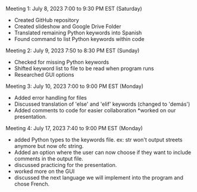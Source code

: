 Meeting 1: July 8, 2023 7:00 to 9:30 PM EST (Saturday)
* Created GitHub repository
* Created slideshow and Google Drive Folder
* Translated remaining Python keywords into Spanish
* Found command to list Python keywords within code

Meeting 2: July 9, 2023 7:50 to 8:30 PM EST (Sunday)
* Checked for missing Python keywords
* Shifted keyword list to file to be read when program runs
* Researched GUI options

Meeting 3: July 10, 2023 7:00 to 9:00 PM EST (Monday)
* Added error handling for files
* Discussed translation of 'else' and 'elif' keywords (changed to 'demás')
* Added comments to code for easier collaboration
*worked on our presentation. 

Meeting 4: July 17, 2023 7:40 to 9:00 PM EST (Monday)
* added Python types to the keywords file. ex: str won't output streets anymore but now ofc string.
* Added an option where the user can now choose if they want to include comments in the output file.
* discussed practicing for the presentation.
* worked more on the GUI
* discussed the next language we will implement into the program and chose French.
  
